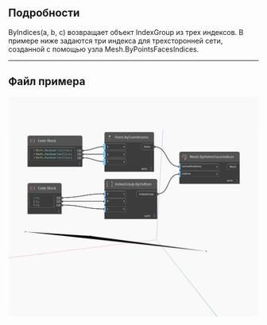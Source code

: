 ## Подробности
ByIndices(a, b, c) возвращает объект IndexGroup из трех индексов. В примере ниже задаются три индекса для трехсторонней сети, созданной с помощью узла Mesh.ByPointsFacesIndices.
___
## Файл примера

![ByIndices (a, b, c)](./Autodesk.DesignScript.Geometry.IndexGroup.ByIndices(a,%20b,%20c)_img.jpg)

